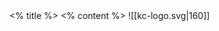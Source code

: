 <!-- slide bg="white" -->
<grid drag="100 100" drop="topleft" align="topleft" flow="col">
<% title %> <!-- element style="color: #0887AE;margin-left:30px" -->
<% content %> <!-- element style="font-size: 24px; color: #0887AE;" -->
</grid>

<grid drag="250px 50px" drop="bottomright" align="bottom">
![[kc-logo.svg|160]] <!-- element style="opacity:.5" -->
</grid>